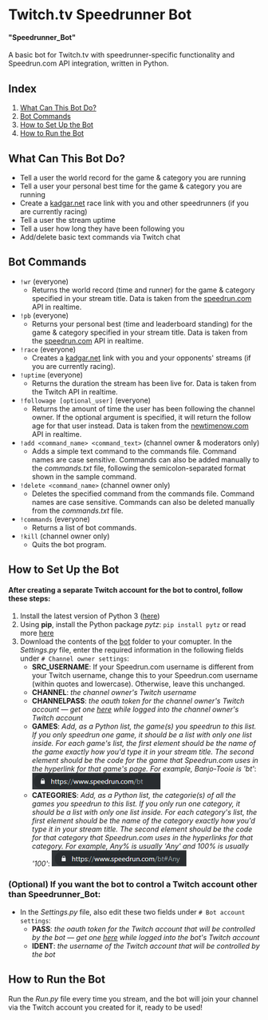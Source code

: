 # Twitch.tv Speedrunner Bot
#### "Speedrunner_Bot"
A basic bot for Twitch.tv with speedrunner-specific functionality and Speedrun.com API integration, written in Python.

## Index
1. [What Can This Bot Do?](#what-can-this-bot-do)
2. [Bot Commands](#bot-commands)
3. [How to Set Up the Bot](#how-to-set-up-the-bot)
4. [How to Run the Bot](#how-to-run-the-bot)

## What Can This Bot Do?
- Tell a user the world record for the game & category you are running
- Tell a user your personal best time for the game & category you are running
- Create a [kadgar.net](http://kadgar.net) race link with you and other speedrunners (if you are currently racing)
- Tell a user the stream uptime
- Tell a user how long they have been following you
- Add/delete basic text commands via Twitch chat

## Bot Commands
- `!wr` (everyone)
    - Returns the world record (time and runner) for the game & category specified in your stream title. Data is taken from the [speedrun.com](https://www.speedrun.com/) API in realtime.
- `!pb` (everyone)
    - Returns your personal best (time and leaderboard standing) for the game & category specified in your stream title. Data is taken from the [speedrun.com](https://www.speedrun.com/) API in realtime.
- `!race` (everyone)
    - Creates a [kadgar.net](http://kadgar.net) link with you and your opponents' streams (if you are currently racing).
- `!uptime` (everyone)
    - Returns the duration the stream has been live for. Data is taken from the Twitch API in realtime.
- `!followage [optional_user]` (everyone)
    - Returns the amount of time the user has been following the channel owner. If the optional argument is specified, it will return the follow age for that user instead. Data is taken from the [newtimenow.com](http://api.newtimenow.com/) API in realtime.
- `!add <command_name> <command_text>` (channel owner & moderators only)
    - Adds a simple text command to the commands file. Command names are case sensitive. Commands can also be added manually to the *commands.txt* file, following the semicolon-separated format shown in the sample command.
- `!delete <command_name>` (channel owner only)
    - Deletes the specified command from the commands file. Command names are case sensitive. Commands can also be deleted manually from the *commands.txt* file.
- `!commands` (everyone)
    - Returns a list of bot commands.
- `!kill` (channel owner only)
    - Quits the bot program.
    
## How to Set Up the Bot
#### After creating a separate Twitch account for the bot to control, follow these steps:
1. Install the latest version of Python 3 ([here](https://www.python.org/downloads/))
2. Using **pip**, install the Python package *pytz*: `pip install pytz` or read more [here](https://pypi.org/project/pytz/)
3. Download the contents of the [bot](/bot) folder to your comupter. In the *Settings.py* file, enter the required information in the following fields under `# Channel owner settings`:
    - **SRC_USERNAME**: If your Speedrun.com username is different from your Twitch username, change this to your Speedrun.com username (within quotes and lowercase). Otherwise, leave this unchanged.
    - **CHANNEL**: *the channel owner's Twitch username*
    - **CHANNELPASS**: *the oauth token for the channel owner's Twitch account — get one [here](https://twitchapps.com/tmi/) while logged into the channel owner's Twitch account*
    - **GAMES**: *Add, as a Python list, the game(s) you speedrun to this list. If you only speedrun one game, it should be a list with only one list inside. For each game's list, the first element should be the name of the game exactly how you'd type it in your stream title. The second element should be the code for the game that Speedrun.com uses in the hyperlink for that game's page. For example, Banjo-Tooie is 'bt'*:
    ![game code example](images/game%20code.PNG)
    - **CATEGORIES**: *Add, as a Python list, the categorie(s) of all the games you speedrun to this list. If you only run one category, it should be a list with only one list inside. For each category's list, the first element should be the name of the category exactly how you'd type it in your stream title. The second element should be the code for that category that Speedrun.com uses in the hyperlinks for that category. For example, Any% is usually 'Any' and 100% is usually '100'*:
    ![category code example](images/category%20code.PNG)

### (Optional) If you want the bot to control a Twitch account other than Speedrunner_Bot:
- In the *Settings.py* file, also edit these two fields under `# Bot account settings`:
    - **PASS**: *the oauth token for the Twitch account that will be controlled by the bot — get one [here](https://twitchapps.com/tmi/) while logged into the bot's Twitch account*
    - **IDENT**: *the username of the Twitch account that will be controlled by the bot*

## How to Run the Bot
Run the *Run.py* file every time you stream, and the bot will join your channel via the Twitch account you created for it, ready to be used!
